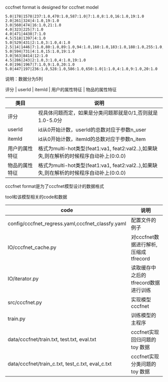 cccfnet format is designed for cccfnet model

```
5.0|178|1578|237:1.0,470:1.0,587:1.0|7:1.0,8:1.0,16:1.0,19:1.0
2.0|261|324|4:1.0,19:1.0
3.0|560|474|16:1.0,21:1.0
4.0|323|225|7:1.0
4.0|471|4438|7:1.0
4.5|518|1397|4:1.0
5.0|529|431|2:1.0,3:1.0,4:1.0
2.5|14|1446|7:1.0,80:1.0,89:1.0,94:1.0,160:1.0,183:1.0,188:1.0,255:1.0,527:1.0,573:1.0,577:1.0,604:1.0,632:1.0,716:1.0|4:1.0
5.0|594|731|4:1.0,15:1.0,19:1.0
3.0|563|8414|12:1.0
4.5|286|243|2:1.0,3:1.0,4:1.0,19:1.0
4.0|196|1967|7:1.0,9:1.0,20:1.0
5.0|447|197|236:1.0,528:1.0,586:1.0,650:1.0|1:1.0,4:1.0,9:1.0,20:1.0

```
说明：数据分为5列

评分 | userId | itemId | 用户的属性特征 | 物品的属性特征
 
类目 | 说明 | 
----|------| 
评分 | 视具体问题而定，如果是分类问题那就是0/1,否则就是1.0-5.0分 | 
userId | id从0开始计数，userId的总数对应于参数n_user |   
itemId | id从0开始计数，itemId的总数对应于参数n_item | 
用户的属性特征 | 格式为multi-hot类型(feat1:va1, feat2:val2..),如果缺失,则在解析的时候程序自动补上(0:0.0) |   
物品的属性特征 | 格式为multi-hot类型(feat1:va1, feat2:val2..),如果缺失,则在解析的时候程序自动补上(0:0.0) |

cccfnet format是为了cccfnet模型设计的数据格式

tool和该模型相关的code和数据

code | 说明 | 
----|------|
config/cccfnet_regress.yaml,cccfnet_classfy.yaml | 配置文件的例子 |
IO/cccfnet_cache.py | 对cccfnet数据进行解析,压缩成tfrecord |
IO/iterator.py | 读取缓存中之后的tfrecord数据进行训练 |
src/cccfnet.py | 实现模型cccfnet |
train.py | 训练模型的主程序 |
data/cccfnet/train.txt, test.txt, eval.txt | cccfnet实现回归问题的toy 数据 |
data/cccfnet/train_c.txt, test_c.txt, eval_c.txt | cccfnet实现分类问题的toy 数据 |